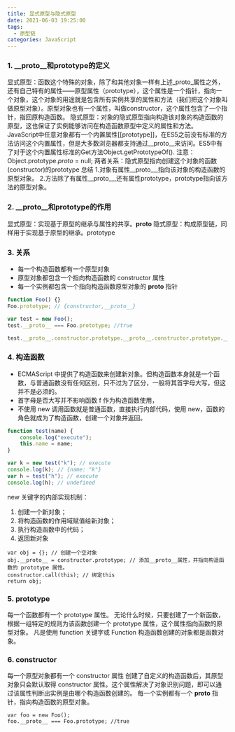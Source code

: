 ```yaml
---
title: 显式原型与隐式原型
date: 2021-06-03 19:25:00
tags: 
  - 原型链
categories: JavaScript
---
```

### 1. __proto__和prototype的定义
显式原型：函数这个特殊的对象，除了和其他对象一样有上述_proto_属性之外，还有自己特有的属性——原型属性（prototype），这个属性是一个指针，指向一个对象，这个对象的用途就是包含所有实例共享的属性和方法（我们把这个对象叫做原型对象）。原型对象也有一个属性，叫做constructor，这个属性包含了一个指针，指回原构造函数。
隐式原型：对象的隐式原型指向构造该对象的构造函数的原型，这也保证了实例能够访问在构造函数原型中定义的属性和方法。JavaScript中任意对象都有一个内置属性[[prototype]]，在ES5之前没有标准的方法访问这个内置属性，但是大多数浏览器都支持通过__proto__来访问。ES5中有了对于这个内置属性标准的Get方法Object.getPrototypeOf().
注意：Object.prototype._proto_ = null;
两者关系：隐式原型指向创建这个对象的函数(constructor)的prototype
总结
1.对象有属性__proto__,指向该对象的构造函数的原型对象。
2.方法除了有属性__proto__,还有属性prototype，prototype指向该方法的原型对象。

### 2. __proto__和prototype的作用
显式原型：实现基于原型的继承与属性的共享。__proto__
隐式原型：构成原型链，同样用于实现基于原型的继承。prototype

### 3. 关系
- 每一个构造函数都有一个原型对象
- 原型对象都包含一个指向构造函数的 constructor 属性
- 每一个实例都包含一个指向构造函数原型对象的 __proto__ 指针
```javascript
function Foo() {}
Foo.prototype; // {constructor,__proto__}

var test = new Foo();
test.__proto__ === Foo.prototype; //true

test.__proto__.constructor.prototype.__proto__.constructor.prototype.__proto__// null

```

### 4. 构造函数
- ECMAScript 中提供了构造函数来创建新对象。但构造函数本身就是一个函数，与普通函数没有任何区别，只不过为了区分，一般将其首字母大写，但这并不是必须的。
- 首字母是否大写并不影响函数 f 作为构造函数使用，
- 不使用 new 调用函数就是普通函数，直接执行内部代码，使用 new，函数的角色就成为了构造函数，创建一个对象并返回。
```javascript
function test(name) {
    console.log("execute");
    this.name = name;
}

var k = new test("k"); // execute
console.log(k); // {name: "k"}
var h = test("h"); // execute
console.log(h); // undefined
```
new 关键字的内部实现机制：
1. 创建一个新对象；
2. 将构造函数的作用域赋值给新对象；
3. 执行构造函数中的代码；
4. 返回新对象
```
var obj = {}; // 创建一个空对象
obj.__proto__ = constructor.prototype; // 添加__proto__属性，并指向构造函数的 prototype 属性。
constructor.call(this); // 绑定this
return obj;
```
### 5. prototype
每一个函数都有一个 prototype 属性。
无论什么时候，只要创建了一个新函数，根据一组特定的规则为该函数创建一个 prototype 属性，这个属性指向函数的原型对象。
凡是使用 function 关键字或 Function 构造函数创建的对象都是函数对象。

### 6. constructor
每一个原型对象都有一个 constructor 属性
创建了自定义的构造函数后，其原型对象只会默认取得 constructor 属性。这个属性解决了对象识别问题，即可以通过该属性判断出实例是由哪个构造函数创建的。
每一个实例都有一个 __proto__ 指针，指向构造函数的原型对象。
```
var foo = new Foo();
foo.__proto__ === Foo.prototype; //true
```


